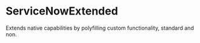 # ServiceNowExtended
Extends native capabilities by polyfilling custom functionality, standard and non.
